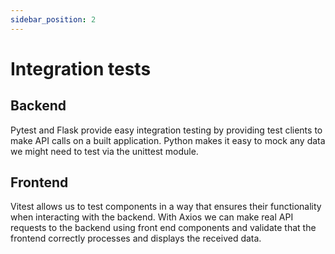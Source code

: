 ```yaml
---
sidebar_position: 2
---
```

# Integration tests

## Backend 
Pytest and Flask provide easy integration testing by providing test clients to
make API calls on a built application. Python makes it easy to mock any data we
might need to test via the unittest module.

## Frontend
Vitest allows us to test components in a way that ensures their functionality when
interacting with the backend. With Axios we can make real API requests to the backend using front
end components and validate that the frontend correctly processes and displays the received data.



